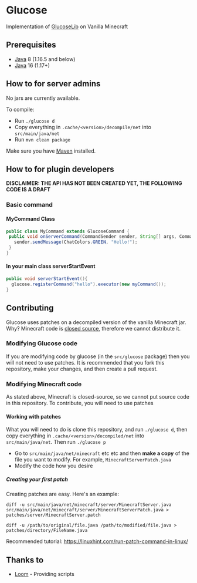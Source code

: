 # Glucose
Implementation of [GlucoseLib](https://github.com/GlucoseDev/GlucoseLib) on Vanilla Minecraft

## Prerequisites
* [Java](http://java.oracle.com/) 8 (1.16.5 and below)
* [Java](http://java.oracle.com/) 16 (1.17+)
## How to for server admins
No jars are currently available.

To compile:
* Run `./glucose d`
* Copy everything in `.cache/<version>/decompile/net` into `src/main/java/net`
* Run `mvn clean package`

Make sure you have [Maven](https://maven.apache.org/) installed.
## How to for plugin developers
**DISCLAIMER: THE API HAS NOT BEEN CREATED YET, THE FOLLOWING CODE IS A DRAFT**
### Basic command
#### MyCommand Class
```java
public class MyCommand extends GlucoseCommand {
 public void onServerCommand(CommandSender sender, String[] args, Command command) {
   sender.sendMessage(ChatColors.GREEN, "Hello!");
 }
}
```
#### In your main class serverStartEvent
```java
public void serverStartEvent(){
  glucose.registerCommand("hello").executor(new myCommand());
}
```
## Contributing
Glucose uses patches on a decompiled version of the vanilla Minecraft jar. Why? Minecraft code is [closed source](https://en.wikipedia.org/wiki/Proprietary_software), therefore we cannot distribute it.

### Modifying Glucose code
If you are modifying code by glucose (in the `src/glucose` package) then you will not need to use patches. It is recommended that you fork this repository, make your changes, and then create a pull request.
### Modifying Minecraft code
As stated above, Minecraft is closed-source, so we cannot put source code in this repository. To contribute, you will need to use patches
#### Working with patches
What you will need to do is clone this repository, and run `./glucose d`, then copy everything in `.cache/<version>/decompiled/net` into `src/main/java/net`. Then run `./glucose p`

* Go to `src/main/java/net/minecraft` etc etc and then **make a copy** of the file you want to modify. For example, `MinecraftServerPatch.java`
* Modify the code how you desire
##### Creating your first patch
Creating patches are easy. Here's an example:

`diff -u src/main/java/net/minecraft/server/MinecraftServer.java src/main/java/net/minecraft/server/MinecraftServerPatch.java > patches/server/MinecraftServer.patch`

`diff -u /path/to/original/file.java /path/to/modified/file.java > patches/directory/FileName.java`

Recommended tutorial: https://linuxhint.com/run-patch-command-in-linux/
## Thanks to
- [Loom](https://github.com/LoomDev/Loom) - Providing scripts
